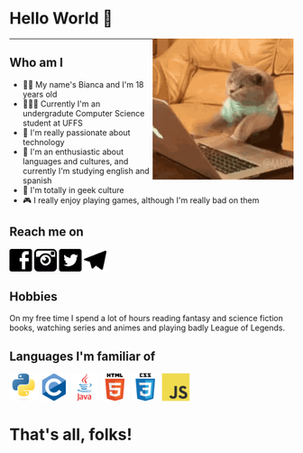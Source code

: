 # Hello World 🖖

<img align="right" src="cat.gif" width="250px">

*****

## Who am I
- 👩🏼 My name's Bianca and I'm 18 years old
- 👩🏼‍💻 Currently I'm an undergradute Computer Science student at UFFS
- 🤖 I'm really passionate about technology
- 💜 I'm an enthusiastic about languages and cultures, and currently I'm studying english and spanish
- 🖖 I'm totally in geek culture
- 🎮 I really enjoy playing games, although I'm really bad on them


## Reach me on
<a href= "https://www.facebook.com/bianca.gabriela.359126/"><img src="facebook.svg" height="40px" alt="Facebook"/></a>
<a href= "https://www.instagram.com/_biancagabriela/?hl=pt-br"><img src="insta.png" height="40px" alt="Instagram"/></a>
<a href= "https://twitter.com/damnchandelier"><img src="twitter.png" height="40px" alt="Twitter"/></a>
<a href= "https://web.telegram.me/biancagabriela"><img src="telegram.svg" height="40px" alt="Telegram"/></a>


## Hobbies
  On my free time I spend a lot of hours reading fantasy and science fiction books, watching series and animes and playing badly League of Legends.


## Languages I'm familiar of
<a><img src="python.svg" alt=Python width="50"></a>
<a><img src="c.svg" alt=C width="50"></a>
<a><img src="java.svg" alt=Java width="50"></a>
<a><img src="html.svg" alt=HTML5 width="50"></a>
<a><img src="css.svg" alt=CSS width="50"></a>
<a><img src="jss.svg" alt=JavaScrypt width="50"></a>
  
# That's all, folks!
